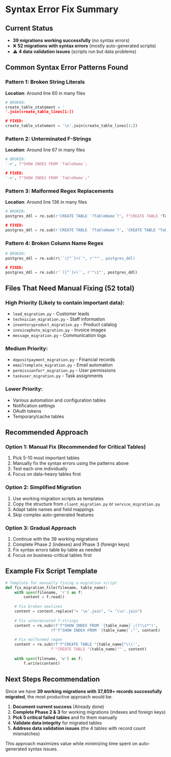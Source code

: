 # Syntax Error Fix Summary

## Current Status
-  **39 migrations working successfully** (no syntax errors)
- ❌ **52 migrations with syntax errors** (mostly auto-generated scripts)
- ⚠️ **4 data validation issues** (scripts run but data problems)

## Common Syntax Error Patterns Found

### Pattern 1: Broken String Literals
**Location**: Around line 60 in many files
```python
# BROKEN:
create_table_statement = '
'.join(create_table_lines[1:])

# FIXED:
create_table_statement = '\n'.join(create_table_lines[1:])
```

### Pattern 2: Unterminated F-Strings  
**Location**: Around line 67 in many files
```python
# BROKEN:
'-e', f"SHOW INDEX FROM `TableName`;

# FIXED:
'-e', f"SHOW INDEX FROM `TableName`;"
```

### Pattern 3: Malformed Regex Replacements
**Location**: Around line 136 in many files  
```python
# BROKEN:
postgres_ddl = re.sub(r'CREATE TABLE `?TableName`?', f"CREATE TABLE "TableName"\', postgres_ddl)

# FIXED:
postgres_ddl = re.sub(r'CREATE TABLE `?TableName`?', 'CREATE TABLE "TableName"', postgres_ddl)
```

### Pattern 4: Broken Column Name Regex
```python
# BROKEN:
postgres_ddl = re.sub(r\'`([^`]+)`", r'""', postgres_ddl)

# FIXED:
postgres_ddl = re.sub(r'`([^`]+)`', r'"\1"', postgres_ddl)
```

## Files That Need Manual Fixing (52 total)

### High Priority (Likely to contain important data):
- `lead_migration.py` - Customer leads
- `technician_migration.py` - Staff information  
- `inventoryproduct_migration.py` - Product catalog
- `invoicephoto_migration.py` - Invoice images
- `message_migration.py` - Communication logs

### Medium Priority:
- `depositpayment_migration.py` - Financial records
- `emailtemplate_migration.py` - Email automation
- `permissionfor*_migration.py` - User permissions
- `taskuser_migration.py` - Task assignments

### Lower Priority:
- Various automation and configuration tables
- Notification settings
- OAuth tokens
- Temporary/cache tables

## Recommended Approach

### Option 1: Manual Fix (Recommended for Critical Tables)
1. Pick 5-10 most important tables
2. Manually fix the syntax errors using the patterns above
3. Test each one individually
4. Focus on data-heavy tables first

### Option 2: Simplified Migration
1. Use working migration scripts as templates
2. Copy the structure from `client_migration.py` or `service_migration.py`
3. Adapt table names and field mappings
4. Skip complex auto-generated features

### Option 3: Gradual Approach
1. Continue with the 39 working migrations
2. Complete Phase 2 (indexes) and Phase 3 (foreign keys)
3. Fix syntax errors table by table as needed
4. Focus on business-critical tables first

## Example Fix Script Template

```python
# Template for manually fixing a migration script
def fix_migration_file(filename, table_name):
    with open(filename, 'r') as f:
        content = f.read()
    
    # Fix broken newlines
    content = content.replace("= '\n'.join", "= '\\n'.join")
    
    # Fix unterminated f-strings
    content = re.sub(rf'f"SHOW INDEX FROM `{table_name}`;(?!\s*")', 
                    rf'f"SHOW INDEX FROM `{table_name}`;"', content)
    
    # Fix malformed regex
    content = re.sub(rf'f"CREATE TABLE "{table_name}"\\\'', 
                    f'"CREATE TABLE "{table_name}""', content)
    
    with open(filename, 'w') as f:
        f.write(content)
```

## Next Steps Recommendation

Since we have **39 working migrations with 37,859+ records successfully migrated**, the most productive approach would be:

1. **Document current success**  (Already done)
2. **Complete Phase 2 & 3** for working migrations (indexes and foreign keys)
3. **Pick 5 critical failed tables** and fix them manually
4. **Validate data integrity** for migrated tables
5. **Address data validation issues** (the 4 tables with record count mismatches)

This approach maximizes value while minimizing time spent on auto-generated syntax issues.
